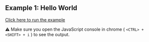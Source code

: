 ## Example 1: Hello World

[Click here to run the example](https://rawgit.com/FreeholdCompSciKids/JavaScript/master/ex1-hello-world/helloworld.html)

:warning: Make sure you open the JavaScript console in chrome 
  ( `<CTRL> + <SHIFT> + i` ) to see the output.
